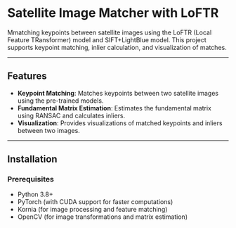 # Satellite Image Matcher with LoFTR

Mmatching keypoints between satellite images using the LoFTR (Local Feature TRansformer) model and SIFT+LightBlue model. This project supports keypoint matching, inlier calculation, and visualization of matches.

---

## Features

- **Keypoint Matching**: Matches keypoints between two satellite images using the pre-trained models.
- **Fundamental Matrix Estimation**: Estimates the fundamental matrix using RANSAC and calculates inliers.
- **Visualization**: Provides visualizations of matched keypoints and inliers between two images.

---

## Installation

### Prerequisites

- Python 3.8+
- PyTorch (with CUDA support for faster computations)
- Kornia (for image processing and feature matching)
- OpenCV (for image transformations and matrix estimation)
